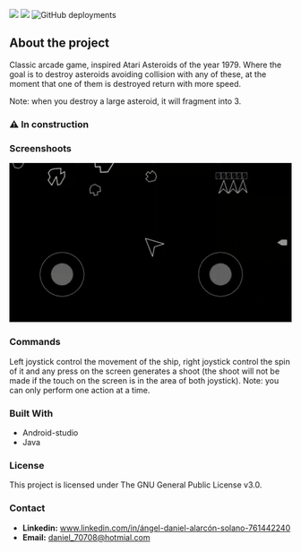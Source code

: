 <p align="left">
  <a style="text-decoration:none" area-label="Android">
    <img src="https://img.shields.io/badge/Platform-Android-green.svg">
  </a>
  <a style="text-decoration:none" area-label="Min API: 21">
    <img src="https://img.shields.io/badge/minSdkVersion-21-green.svg">
  </a>
  <a style="text-decoration:none" area-label="In construction">
     <img alt="GitHub deployments" src="https://img.shields.io/github/deployments/daniel70708/Asteroides/In%20Construction">
   </a>
</p>

## About the project

Classic arcade game, inspired Atari Asteroids of the year 1979. Where the goal is to destroy asteroids avoiding collision with any of these, at the moment that one of them is destroyed return with more speed.

Note: when you destroy a large asteroid, it will fragment into 3.

### ⚠ In construction 

### Screenshoots

![Asteroids gameplay](https://github.com/daniel70708/Asteroides/blob/main/screenshoots/asteroids.gif "Asteroids gameplay")

### Commands

Left joystick control the movement of the ship, right joystick control the spin of it and any press on the screen generates a shoot (the shoot will not be made if the touch on the screen is in the area of both joystick).
Note: you can only perform one action at a time.

### Built With
- Android-studio
- Java

### License

This project is licensed under The GNU General Public License v3.0.

### Contact

- **Linkedin:** www.linkedin.com/in/ángel-daniel-alarcón-solano-761442240 
- **Email:** daniel_70708@hotmial.com


